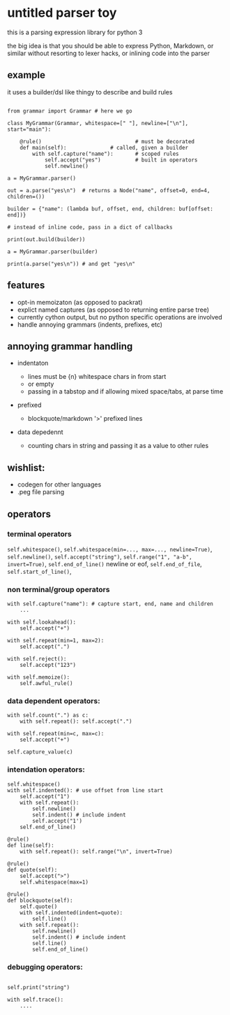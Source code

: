 # untitled parser toy

this is a parsing expression library for python 3

the big idea is that you should be able to express Python, Markdown, or similar
without resorting to lexer hacks, or inlining code into the parser

## example

it uses a builder/dsl like thingy to describe and build rules

```

from grammar import Grammar # here we go

class MyGrammar(Grammar, whitespace=[" "], newline=["\n"], start="main"):
    
    @rule()                              # must be decorated
    def main(self): 			 # called, given a builder 
        with self.capture("name"):       # scoped rules
            self.accept("yes")           # built in operators
            self.newline()

a = MyGrammar.parser()

out = a.parse("yes\n")  # returns a Node("name", offset=0, end=4, children=())

builder = {"name": (lambda buf, offset, end, children: buf[offset: end])}

# instead of inline code, pass in a dict of callbacks

print(out.build(builder))

a = MyGrammar.parser(builder)

print(a.parse("yes\n")) # and get "yes\n"

```

## features

 - opt-in memoizaton (as opposed to packrat)
 - explict named captures (as opposed to returning entire parse tree)
 - currently cython output, but no python specific operations are involved
 - handle annoying grammars (indents, prefixes, etc)


## annoying grammar handling

  - indentaton
    - lines must be {n} whitespace chars in from start
    - or empty
    - passing in a tabstop and if allowing mixed space/tabs, at parse time

  - prefixed
    - blockquote/markdown '>' prefixed lines

  - data depedennt
    - counting chars in string and passing it as a value to other rules


## wishlist:

- codegen for other languages
- .peg file parsing

## operators

### terminal operators

`self.whitespace()`, `self.whitespace(min=..., max=..., newline=True)`, `self.newline()`, `self.accept("string")`, `self.range("1", "a-b", invert=True)`,
`self.end_of_line()` newline or eof, `self.end_of_file`, `self.start_of_line()`,


### non terminal/group operators

```
with self.capture("name"): # capture start, end, name and children
	...

with self.lookahead():
	self.accept("+")

with self.repeat(min=1, max=2):
	self.accept(".")

with self.reject():
	self.accept("123")

with self.memoize():
	self.awful_rule()
```

### data dependent operators:

```
with self.count(".") as c:
    with self.repeat(): self.accept(".")

with self.repeat(min=c, max=c):
    self.accept("+")

self.capture_value(c)
```

### intendation operators:

```
self.whitespace()
with self.indented(): # use offset from line start
	self.accept("1")
	with self.repeat():
	    self.newline()
	    self.indent() # include indent
	    self.accept("1')
	self.end_of_line()
```

```
@rule()
def line(self):
    with self.repeat(): self.range("\n", invert=True)

@rule()
def quote(self):
    self.accept(">")
    self.whitespace(max=1)

@rule()
def blockquote(self):
    self.quote()
    with self.indented(indent=quote):
        self.line()
	with self.repeat():
	    self.newline()
	    self.indent() # include indent
	    self.line()
        self.end_of_line()
```


### debugging operators:

```

self.print("string")

with self.trace():
	....
```


